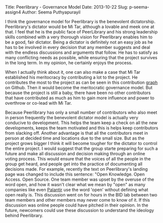 Title: Peerlibrary - Governance Model
Date: 2013-10-22
Slug: p-seema-assign4
Author: Seema Puthyapurayil

I think the governance model for Peerlibrary is the benevolent dictatorship. Peerlibrary's dictator would be Mi Tar, although a lovable and meek one at that. I feel that he is the public face of PeerLibrary and his strong leadership skills combined with a very thorough vision for Peerlibrary enables him to be a good, fair dictator. Being a dictator is definitely not an easy job as he has to be involved in every decision that any member suggests and deal with the endless discussions and arguments that follow. He has to satisfy as many conflicting needs as possible, while ensuring that the project survives in the long term. In my opinion, he certainly enjoys the process. 

When I actually think about it, one can also make a case that Mi Tar established his meritocracy by contributing a lot to the project. He contributes the most to the project as can be seen in this contribution [graph](https://github.com/peerlibrary/peerlibrary/graphs/contributors) on Github. Then it would become the meritocratic governance model. But because the project is still a baby, there have been no other contributors that have contributed as much as him to gain more influence and power to overthrow or co-lead with Mi Tar. 


Because Peerlibrary has only a small number of contributors who also meet in person frequently the benevolent dictator model is actually very conducive to development. This helps the team keep a check on all the new developments, keeps the team motivated and this is helps keep contributors from slacking off. Another advantage is that all the contributors meet in person at decided time and locations due to the small size. But as the project grows bigger I think it will become tougher for the dictator to control the entire project. I would suggest that the group starte preparing for such a future and make all discussion and decision making through an online voting process. This would ensure that the voices of all the people in the group get heard, and people get into the practice of documenting all decisions made. For example, recently the text on Peerlibrary's landing page was changed to include this sentence: "Open Knowledge. Open Access. Open Source. One team member was upset by the overuse of the word open, and how it wasn't clear what we mean by "open" as many companies like even [Palantir](http://www.palantir.com/what-we-believe/) use the word 'open' without defining what open really is. This discussion went on for hours in the BID lab between two team members and other members may never come to know of it. If this discussion was online people could have pitched in their opinion. In the future, newcomers could use these discussion to understand the ideology behind Peerlibrary.

